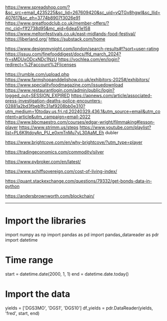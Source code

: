 https://www.spreadshop.com/?&sc_src=email_4235225&sc_lid=267609420&sc_uid=vQTGv8hgwI&sc_llid=407617&sc_eh=3774b8907f3026e91
https://www.greatfoodclub.co.uk/member-offers/?mc_cid=f1f2738d95&mc_eid=6dea51e158
https://www.meltonfestivals.co.uk/east-midlands-food-festival/
https://liberland.org/
https://substack.com/home


https://www.designmynight.com/london/search-results#!?sort=user-rating
https://issuu.com/finefooddigest/docs/ffd_march_2024?fr=sMDUxODcxNDc1NzU
https://vochlea.com/en/login?redirect=%2Faccount%2Flicenses



https://rumble.com/upload.php
https://www.farmshopanddelishow.co.uk/exhibitors-2025#/exhibitors/
https://www.specialityfoodmagazine.com/issuedownload
https://www.restaurantlogin.com/admin/public/login?logged_out=SESSION_EXPIRED
https://apnews.com/article/associated-press-investigation-deaths-police-encounters-02881a2bd3fbeb1fc31af9208bb0e310?utm_medium=10today.us.fri.rd.20240329.436.1&utm_source=email&utm_content=article&utm_campaign=email-2022
https://www.bbcmaestro.com/courses/edgar-wright/filmmaking#lesson-player
https://www.strimm.us/steps
https://www.youtube.com/playlist?list=PL6K9tdoyAn_PU_e0xmTnMu7yL30AaM_Eh dubler



https://www.brightcove.com/en/why-brightcove/?utm_type=player

https://tradingeconomics.com/commodity/silver

https://www.pybroker.com/en/latest/

https://www.schiffsovereign.com/cost-of-living-index/

https://quant.stackexchange.com/questions/79332/get-bonds-data-in-python

https://andersbrownworth.com/blockchain/

----
# Import the libraries

import numpy as np
import pandas as pd
import pandas_datareader as pdr
import datetime

# Time range

start = datetime.date(2000, 1, 1)
end = datetime.date.today()

# Import the data

yields = ['DGS3MO', 'DGS1', 'DGS10']
df_yields = pdr.DataReader(yields, 'fred', start, end)
